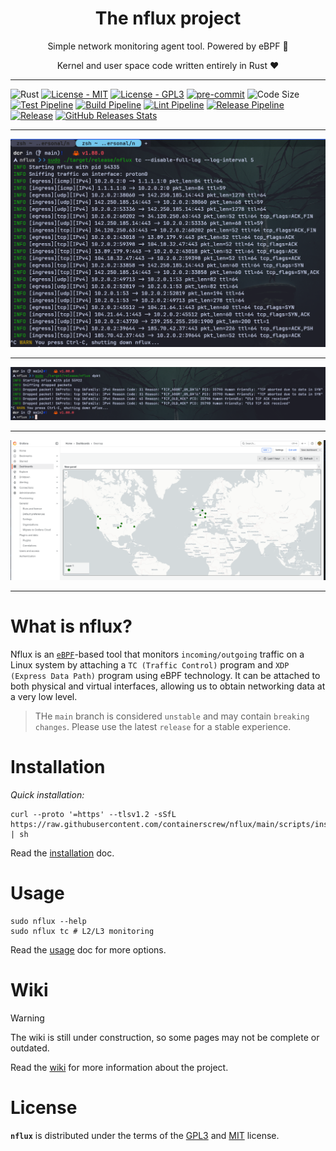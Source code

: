 <p align="center">
    <h1 align="center">The nflux project</h1>
    <p align="center">Simple network monitoring agent tool. Powered by eBPF 🐝</p>
    <p align="center">Kernel and user space code written entirely in Rust ❤</p>
</p>

---

![Rust](https://img.shields.io/badge/rust-%23000000.svg?style=for-the-badge&logo=rust&logoColor=white)
[![License - MIT](https://img.shields.io/github/license/containerscrew/nflux)](/LICENSE-MIT)
[![License - GPL3](https://img.shields.io/github/license/containerscrew/nflux)](/LICENSE-GPL3)
[![pre-commit](https://img.shields.io/badge/pre--commit-enabled-brightgreen?logo=pre-commit&logoColor=white)](https://github.com/pre-commit/pre-commit)
![Code Size](https://img.shields.io/github/languages/code-size/containerscrew/nflux)
[![Test Pipeline](https://github.com/containerscrew/nflux/actions/workflows/test.yml/badge.svg)](https://github.com/containerscrew/nflux/actions/workflows/test.yml)
[![Build Pipeline](https://github.com/containerscrew/nflux/actions/workflows/build.yml/badge.svg)](https://github.com/containerscrew/nflux/actions/workflows/build.yml)
[![Lint Pipeline](https://github.com/containerscrew/nflux/actions/workflows/lint.yml/badge.svg)](https://github.com/containerscrew/nflux/actions/workflows/lint.yml)
[![Release Pipeline](https://github.com/containerscrew/nflux/actions/workflows/release.yml/badge.svg?event=push)](https://github.com/containerscrew/nflux/actions/workflows/release.yml)
[![Release](https://img.shields.io/github/release/containerscrew/nflux)](https://github.com/containerscrew/nflux/releases/latest)
[![GitHub Releases Stats](https://img.shields.io/github/downloads/containerscrew/nflux/total.svg?logo=github)](https://somsubhra.github.io/github-release-stats/?username=containerscrew&repository=nflux)

---

<p align="center">
    <img src="./examples/example.png" alt="example"/>
</p>

---

<p align="center">
    <img src="./examples/example2.png" alt="example2"/>
</p>

---

<p align="center">
    <img src="./examples/grafana-map.png" alt="example3"/>
</p>

---

# What is nflux?

Nflux is an [`eBPF`](./docs/what_is_ebpf.md)-based tool that monitors `incoming/outgoing` traffic on a Linux system by
attaching a `TC (Traffic Control)` program and `XDP (Express Data Path)` program using eBPF technology. It can be attached to both physical and virtual
interfaces, allowing us to obtain networking data at a very low level.

> THe `main` branch is considered `unstable` and may contain `breaking changes`. Please use the latest `release` for a stable experience.

# Installation

_Quick installation:_

```shell
curl --proto '=https' --tlsv1.2 -sSfL https://raw.githubusercontent.com/containerscrew/nflux/main/scripts/install.sh | sh
```

Read the [installation](https://github.com/containerscrew/nflux/wiki/Installation) doc.

# Usage

```shell
sudo nflux --help
sudo nflux tc # L2/L3 monitoring
```

Read the [usage](https://github.com/containerscrew/nflux/wiki/Usage) doc for more options.

# Wiki

> [!WARNING]
> The wiki is still under construction, so some pages may not be complete or outdated.

Read the [wiki](https://github.com/containerscrew/nflux/wiki) for more information about the project.

# License

**`nflux`** is distributed under the terms of the [GPL3](./LICENSE-GPL3) and [MIT](./LICENSE-MIT) license.
